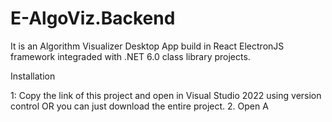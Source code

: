 # E-AlgoViz.Backend
It is an Algorithm Visualizer Desktop App build in React ElectronJS framework integraded with .NET 6.0 class library projects. 

Installation

1: Copy the link of this project and open in Visual Studio 2022 using version control  OR  you can just download the entire project.
2. Open A
